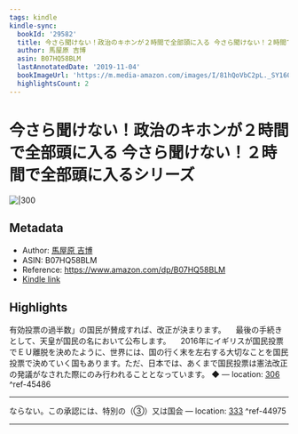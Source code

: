 ```yaml
---
tags: kindle
kindle-sync:
  bookId: '29582'
  title: 今さら聞けない！政治のキホンが２時間で全部頭に入る 今さら聞けない！２時間で全部頭に入るシリーズ
  author: 馬屋原 吉博
  asin: B07HQ58BLM
  lastAnnotatedDate: '2019-11-04'
  bookImageUrl: 'https://m.media-amazon.com/images/I/81hQoVbC2pL._SY160.jpg'
  highlightsCount: 2
---
```


# 今さら聞けない！政治のキホンが２時間で全部頭に入る 今さら聞けない！２時間で全部頭に入るシリーズ
![|300](https://m.media-amazon.com/images/I/81hQoVbC2pL.jpg)
## Metadata
* Author: [馬屋原 吉博](https://www.amazon.comundefined)
* ASIN: B07HQ58BLM
* Reference: https://www.amazon.com/dp/B07HQ58BLM
* [Kindle link](kindle://book?action=open&asin=B07HQ58BLM)

## Highlights
有効投票の過半数」の国民が賛成すれば、改正が決まります。 　最後の手続きとして、天皇が国民の名において公布します。 　2016年にイギリスが国民投票でＥＵ離脱を決めたように、世界には、国の行く末を左右する大切なことを国民投票で決めていく国もあります。ただ、日本では、あくまで国民投票は憲法改正の発議がなされた際にのみ行われることとなっています。 ◆ — location: [306](kindle://book?action=open&asin=B07HQ58BLM&location=306) ^ref-45486

---
ならない。この承認には、特別の（③）又は国会 — location: [333](kindle://book?action=open&asin=B07HQ58BLM&location=333) ^ref-44975

---
